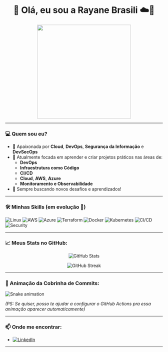 <h1 align="center">👋 Olá, eu sou a Rayane Brasili ☁️🔐</h1>

<p align="center">
  <img src="https://media.giphy.com/media/L8K62iTDkzGX6/giphy.gif" width="300" />
</p>

---

### 💻 Quem sou eu?

- 🔎 Apaixonada por **Cloud**, **DevOps**, **Segurança da Informação** e **DevSecOps**
- 🎯 Atualmente focada em aprender e criar projetos práticos nas áreas de:
  - **DevOps**
  - **Infraestrutura como Código**
  - **CI/CD**
  - **Cloud**, **AWS**, **Azure**
  - **Monitoramento e Observabilidade**
- 🚀 Sempre buscando novos desafios e aprendizados!

---

### 🛠️ Minhas Skills (em evolução 🚀)

![Linux](https://progress-bar.dev/80/?title=Linux)
![AWS](https://progress-bar.dev/70/?title=AWS)
![Azure](https://progress-bar.dev/60/?title=Azure)
![Terraform](https://progress-bar.dev/75/?title=Terraform)
![Docker](https://progress-bar.dev/70/?title=Docker)
![Kubernetes](https://progress-bar.dev/60/?title=Kubernetes)
![CI/CD](https://progress-bar.dev/65/?title=CI/CD)
![Security](https://progress-bar.dev/70/?title=Security)

---

### 📈 Meus Stats no GitHub:

<p align="center">
  <img src="https://github-readme-stats.vercel.app/api?username=rayane-brasili&show_icons=true&theme=radical" alt="GitHub Stats"/>
</p>

<p align="center">
  <img src="https://github-readme-streak-stats.herokuapp.com/?user=rayane-brasili&theme=radical" alt="GitHub Streak"/>
</p>

---

### 🐍 Animação da Cobrinha de Commits:

![Snake animation](https://github.com/rayane-brasili/rayane-brasili/blob/output/github-contribution-grid-snake.svg)

*(PS: Se quiser, posso te ajudar a configurar o GitHub Actions pra essa animação aparecer automaticamente)*

---

### 📫 Onde me encontrar:

- [![LinkedIn](https://img.shields.io/badge/LinkedIn-0077B5?style=flat&logo=linkedin&logoColor=white)](https://www.linkedin.com/in/seu-linkedin-aqui)
---

